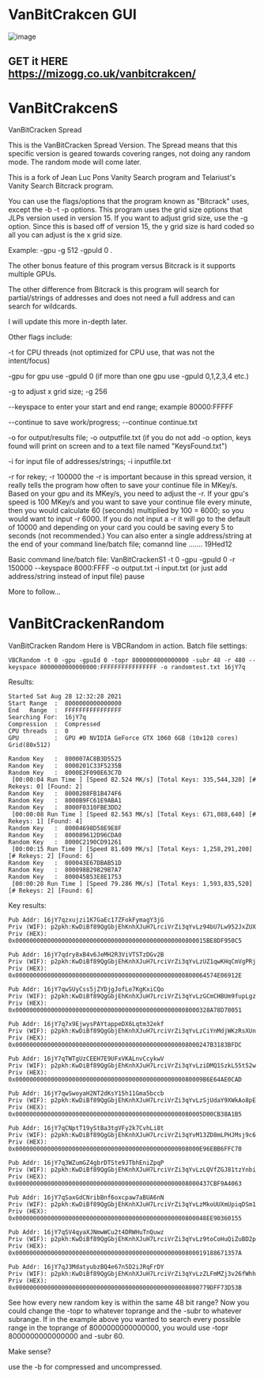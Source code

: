 # VanBitCrakcen GUI

![image](https://github.com/Mizogg/VanBitCracken-GUI/assets/88630056/166b14cf-c83a-473c-a586-60b7827c0c83)

## GET it HERE https://mizogg.co.uk/vanbitcrakcen/

# VanBitCrakcenS
VanBitCracken Spread

This is the VanBitCracken Spread Version. The Spread means that this specific version is geared towards covering ranges, not doing any random mode.  The random mode will come later.

This is a fork of Jean Luc Pons Vanity Search program and Telariust's Vanity Search Bitcrack program.  

You can use the flags/options that the program known as "Bitcrack" uses, except the -b -t -p options.  This program uses the grid size options that JLPs version used in version 15.  If you want to adjust grid size, use the -g option.  Since this is based off of version 15, the y grid size is hard coded so all you can adjust is the x grid size.

Example: -gpu -g 512 -gpuId 0 .

The other bonus feature of this program versus Bitcrack is it supports multiple GPUs.

The other difference from Bitcrack is this program will search for partial/strings of addresses and does not need a full address and can search for wildcards.

I will update this more in-depth later.

Other flags include:

-t for CPU threads (not optimized for CPU use, that was not the intent/focus)

-gpu for gpu use
-gpuId 0 (if more than one gpu use -gpuId 0,1,2,3,4  etc.)

-g to adjust x grid size; -g 256

--keyspace to enter your start and end range; example 80000:FFFFF

--continue to save work/progress; --continue continue.txt

-o for output/results file; -o outputfile.txt (if you do not add -o option, keys found will print on screen and to a text file named "KeysFound.txt")

-i for input file of addresses/strings; -i inputfile.txt

-r for rekey; -r 100000
the -r is important because in this spread version, it really tells the program how often to save your continue file in MKey/s. Based on your gpu and its MKey/s, you need to adjust the -r.  If your gpu's speed is 100 MKey/s and you want to save your continue file every minute, then you would calculate 60 (seconds) multiplied by 100 = 6000; so you would want to input -r 6000. If you do not input a -r it will go to the default of 10000 and depending on your card you could be saving every 5 to seconds (not recommended.)
You can also enter a single address/string at the end of your command line/batch file; comannd line ....... 19Hed12

Basic command line/batch file:
VanBitCrackenS1 -t 0 -gpu -gpuId 0 -r 150000 --keyspace 8000:FFFF -o output.txt -i input.txt (or just add address/string instead of input file)
pause

More to follow...



# VanBitCrackenRandom
VanBitCracken Random
Here is VBCRandom in action.
Batch file settings:
```
VBCRandom -t 0 -gpu -gpuId 0 -topr 8000000000000000 -subr 48 -r 480 --keyspace 8000000000000000:FFFFFFFFFFFFFFFF -o randomtest.txt 16jY7q
```

Results:
```
Started Sat Aug 28 12:32:28 2021
Start Range  :  8000000000000000
End   Range  :  FFFFFFFFFFFFFFFF
Searching For:  16jY7q
Compression  :  Compressed
CPU threads  :  0
GPU          :  GPU #0 NVIDIA GeForce GTX 1060 6GB (10x128 cores) Grid(80x512)

Random Key   :  800007AC8B3D5525
Random Key   :  8000201C33F5235B
Random Key   :  8000E2F090E63C7D
 [00:00:04 Run Time ] [Speed 82.524 MK/s] [Total Keys: 335,544,320] [# Rekeys: 0] [Found: 2]
Random Key   :  8000208FB1B474F6
Random Key   :  8000B9FC61E9ABA1
Random Key   :  8000F0310FBE3DD2
 [00:00:08 Run Time ] [Speed 82.563 MK/s] [Total Keys: 671,088,640] [# Rekeys: 1] [Found: 4]
Random Key   :  80004698D58E9E8F
Random Key   :  800089612D96CDA0
Random Key   :  8000C2190CD91261
 [00:00:15 Run Time ] [Speed 81.609 MK/s] [Total Keys: 1,258,291,200] [# Rekeys: 2] [Found: 6]
Random Key   :  800043E67DBAB51D
Random Key   :  800098B29829B7A7
Random Key   :  800045B53E8E1753
 [00:00:20 Run Time ] [Speed 79.286 MK/s] [Total Keys: 1,593,835,520] [# Rekeys: 2] [Found: 6]
 ```

Key results:
```
Pub Addr: 16jY7qzxujzi1K7GaEc17ZFokFymagY3jG
Priv (WIF): p2pkh:KwDiBf89QgGbjEhKnhXJuH7LrciVrZi3qYvLz94bU7Lw952JxZUX
Priv (HEX): 0x000000000000000000000000000000000000000000000000800015BE8DF950C5

Pub Addr: 16jY7qdry8xB4v6JeMH2R3ViVTSTzDGv2B
Priv (WIF): p2pkh:KwDiBf89QgGbjEhKnhXJuH7LrciVrZi3qYvLzUZ1qwKHqCmVgPRj
Priv (HEX): 0x000000000000000000000000000000000000000000000000800064574E06912E

Pub Addr: 16jY7qwSUyCss5jZYDjgJofLe7KgKxiCQo
Priv (WIF): p2pkh:KwDiBf89QgGbjEhKnhXJuH7LrciVrZi3qYvLzGCmCHBUm9fupLgz
Priv (HEX): 0x0000000000000000000000000000000000000000000000008000328A78D70051

Pub Addr: 16jY7q7x9EjwysPAYtappeDX6Lqtm32ekf
Priv (WIF): p2pkh:KwDiBf89QgGbjEhKnhXJuH7LrciVrZi3qYvLzCiYnMdjWKzRsXUn
Priv (HEX): 0x0000000000000000000000000000000000000000000000008000247B3183BFDC

Pub Addr: 16jY7qTWTgUzCEEH7E9UFxVKALnvCcykwV
Priv (WIF): p2pkh:KwDiBf89QgGbjEhKnhXJuH7LrciVrZi3qYvLziDMQ1SzkL55t52w
Priv (HEX): 0x00000000000000000000000000000000000000000000000080009B6E64AE0CAD

Pub Addr: 16jY7qwSwoyaH2NT2dKsY15h11Gma5bccb
Priv (WIF): p2pkh:KwDiBf89QgGbjEhKnhXJuH7LrciVrZi3qYvLzSjUdaY9XWkAo8pE
Priv (HEX): 0x00000000000000000000000000000000000000000000000080005D00CB38A1B5

Pub Addr: 16jY7qCNptT19yStBa3tgVFy2k7CvhLi8t
Priv (WIF): p2pkh:KwDiBf89QgGbjEhKnhXJuH7LrciVrZi3qYvM13ZD8mLPHJMsj9c6
Priv (HEX): 0x0000000000000000000000000000000000000000000000008000E96EBB6FFC70

Pub Addr: 16jY7q3WZumGZ4gbrDTSte9JTbhEniZpqP
Priv (WIF): p2pkh:KwDiBf89QgGbjEhKnhXJuH7LrciVrZi3qYvLzLQVfZGJ81tzYnbi
Priv (HEX): 0x0000000000000000000000000000000000000000000000008000437CBF9A4063

Pub Addr: 16jY7qSaxGdCNribBnf6oxcpaw7aBUA6nN
Priv (WIF): p2pkh:KwDiBf89QgGbjEhKnhXJuH7LrciVrZi3qYvLzMkoUUXmUpiqDSm1
Priv (HEX): 0x000000000000000000000000000000000000000000000000800048EE90360155

Pub Addr: 16jY7qSV4qyaXJNmwWCu2t4DRWHuTnQuwz
Priv (WIF): p2pkh:KwDiBf89QgGbjEhKnhXJuH7LrciVrZi3qYvLz9toCoHuQiZuBD2p
Priv (HEX): 0x000000000000000000000000000000000000000000000000800019188671357A

Pub Addr: 16jY7qJ3MdatyubzBQ4e67n5D2iJRqFrDY
Priv (WIF): p2pkh:KwDiBf89QgGbjEhKnhXJuH7LrciVrZi3qYvLzZLFmMZj3v26fWhh
Priv (HEX): 0x0000000000000000000000000000000000000000000000008000779DFF73D53B
```

See how every new random key is within the same 48 bit range? Now you could change the -topr to whatever toprange and the -subr to whatever subrange. If in the example above you wanted to search every possible range in the toprange of 8000000000000000, you would use -topr 8000000000000000 and -subr 60.

Make sense?

use the -b for compressed and uncompressed.
